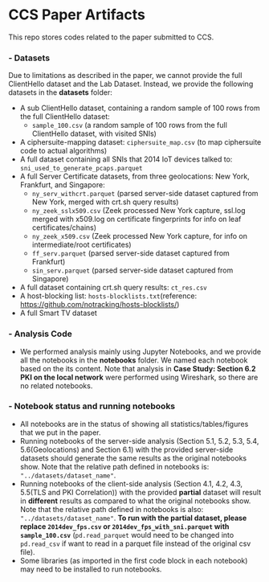 # CCS Paper Artifacts
This repo stores codes related to the paper submitted to CCS. 

### - Datasets
Due to limitations as described in the paper, we cannot provide the full ClientHello dataset and the Lab Dataset. Instead, we provide the following datasets in the **datasets** folder:
  - A sub ClientHello dataset, containing a random sample of 100 rows from the full ClientHello dataset:
      - ```sample_100.csv``` (a random sample of 100 rows from the full ClientHello dataset, with visited SNIs)
  - A ciphersuite-mapping dataset: ```ciphersuite_map.csv``` (to map ciphersuite code to actual algorithms)
  - A full dataset containing all SNIs that 2014 IoT devices talked to: ```sni_used_to_generate_pcaps.parquet```
  - A full Server Certificate datasets, from three geolocations: New York, Frankfurt, and Singapore:
      - ```ny_serv_withcrt.parquet``` (parsed server-side dataset captured from New York, merged with crt.sh query results)
      - ```ny_zeek_sslx509.csv``` (Zeek processed New York capture, ssl.log merged with x509.log on certificate fingerprints for info on leaf certificates/chains)
      - ```ny_zeek_x509.csv``` (Zeek processed New York capture, for info on intermediate/root certificates)
      - ```ff_serv.parquet``` (parsed server-side dataset captured from Frankfurt)
      - ```sin_serv.parquet``` (parsed server-side dataset captured from Singapore)
  - A full dataset containing crt.sh query results: ```ct_res.csv```
  - A host-blocking list: ```hosts-blocklists.txt```(reference: https://github.com/notracking/hosts-blocklists/)
  - A full Smart TV dataset
 
### - Analysis Code
  - We performed analysis mainly using Jupyter Notebooks, and we provide all the notebooks in the **notebooks** folder. We named each notebook based on the its content. Note that analysis in **Case Study: Section 6.2 PKI on the local network** were performed using Wireshark, so there are no related notebooks. 

### - Notebook status and running notebooks
  - All notebooks are in the status of showing all statistics/tables/figures that we put in the paper.
  - Running notebooks of the server-side analysis (Section 5.1, 5.2, 5.3, 5.4, 5.6(Geolocations) and Section 6.1) with the provided server-side datasets should generate the same results as the original notebooks show. Note that the relative path defined in notebooks is: ```"../datasets/dataset_name"```.
  - Running notebooks of the client-side analysis (Section 4.1, 4.2, 4.3, 5.5(TLS and PKI Correlation)) with the provided **partial** dataset will result in **different** results as compared to what the original notebooks show. Note that the relative path defined in notebooks is also: ```"../datasets/dataset_name"```. **To run with the partial dataset, please replace ```2014dev_fps.csv``` or ```2014dev_fps_with_sni.parquet``` with ```sample_100.csv```** (```pd.read_parquet``` would need to be changed into ```pd.read_csv``` if want to read in a parquet file instead of the original csv file).
  - Some libraries (as imported in the first code block in each notebook) may need to be installed to run notebooks. 
